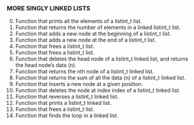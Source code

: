 ### MORE SINGLY LINKED LISTS

0. Function that prints all the elements of a listint_t list.<br/>
1. Function that returns the number of elements in a linked listint_t list.<br/>
2. Function that adds a new node at the beginning of a listint_t list.<br/>
3. Function that adds a new node at the end of a listint_t list.<br/>
4. Function that frees a listint_t list.<br/>
5. Function that frees a listint_t list.<br/>
6. Function that deletes the head node of a listint_t linked list, and returns the head node’s data (n).<br/>
7. Function that returns the nth node of a listint_t linked list.<br/>
8. Function that returns the sum of all the data (n) of a listint_t linked list.<br/>
9. Function that inserts a new node at a given position.<br/>
10. Function that deletes the node at index index of a listint_t linked list.<br/>
100. Function that reverses a listint_t linked list.<br/>
101. Function that prints a listint_t linked list.<br/>
102. Function that frees a listint_t list.<br/>
103. Function that finds the loop in a linked list.
